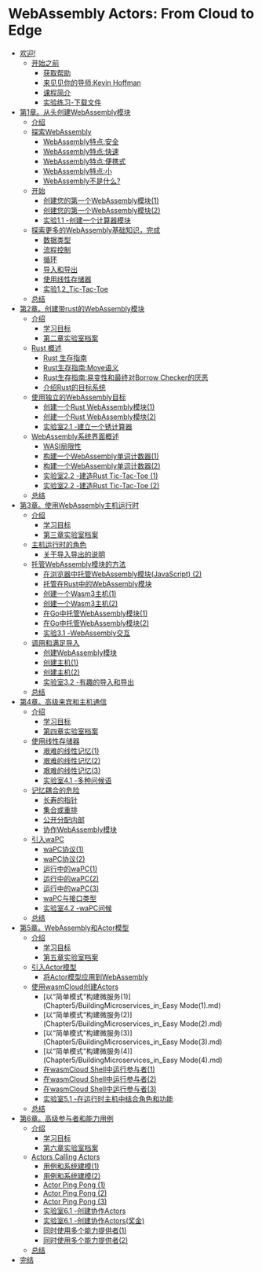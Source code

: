 # WebAssembly Actors: From Cloud to Edge

- [欢迎!](Welcome/Blank.md)
    - [开始之前](Welcome/Welcome.md)
        - [获取帮助](Welcome/GettingHelp.md)
        - [来见见你的导师:Kevin Hoffman](Welcome/MeetYourInstructor.md)
        - [课程简介](Welcome/CourseOverview.md)
        - [实验练习-下载文件](Welcome/LabExercises_Files_to_Download.md)
- [第1章。从头创建WebAssembly模块](Chapter1/Blank.md)
    - [介绍](Chapter1/Introduction.md)
    - [探索WebAssembly](Chapter1/ExploringWebAssembly.md)
      - [WebAssembly特点:安全](Chapter1/WebAssemblyCharacteristics-Secure.md)
      - [WebAssembly特点:快速](Chapter1/WebAssemblyCharacteristics-Fast.md)
      - [WebAssembly特点:便携式](Chapter1/WebAssemblyCharacteristics-Portable.md)
      - [WebAssembly特点:小](Chapter1/WebAssemblyCharacteristics-Small.md)
      - [WebAssembly不是什么?](Chapter1/WhatIsWebAssemblyNot.md)
    - [开始](Chapter1/GettingStarted.md)
        - [创建您的第一个WebAssembly模块(1)](Chapter1/CreatingYourFirstWebAssemblyModule1.md)
        - [创建您的第一个WebAssembly模块(2)](Chapter1/CreatingYourFirstWebAssemblyModule2.md)
        - [实验1.1 -创建一个计算器模块](Chapter1/Lab1.1_Creating_a_CalculatorModule.md)
    - [探索更多的WebAssembly基础知识，完成](Chapter1/ExploringMoreWebAssemblyBasicsCompleted.md)
        - [数据类型](Chapter1/DataTypes.md)
        - [流程控制](Chapter1/ControlFlow.md)
        - [循环](Chapter1/Loops.md)
        - [导入和导出](Chapter1/Imports_and_Exports.md)
        - [使用线性存储器](Chapter1/Working_with_LinearMemory.md)
        - [实验1.2_Tic-Tac-Toe](Chapter1/Lab1.2_Tic-Tac-Toe.md)
    - [总结](Chapter1/Summary.md)
- [第2章。创建带rust的WebAssembly模块](Chapter2/Blank.md)
    - [介绍](Chapter2/Introduction.md)
        - [学习目标](Chapter2/LearningObjectives.md)
        - [第二章实验室档案](Chapter2/Chapter2LabFiles.md)
    - [Rust 概述](Chapter2/RustOverview.md)
        - [Rust 生存指南](Chapter2/TheRustSurvivalGuide.md)
        - [Rust生存指南:Move语义](Chapter2/TheRustSurvivalGuide_MoveSemantics.md)
        - [Rust生存指南:易变性和最终对Borrow Checker的厌恶](Chapter2/TheRustSurvivalGuide_Mutability_and_the_EventualLoathing_of_the_BorrowChecker.md)
        - [介绍Rust的目标系统](Chapter2/IntroducingRust’sTargetSystem.md)
    - [使用独立的WebAssembly目标](Chapter2/Using_the_FreestandingWebAssemblyTarget.md)
        - [创建一个Rust WebAssembly模块(1)](Chapter2/Creating_a_RustWebAssemblyModule1.md)
        - [创建一个Rust WebAssembly模块(2)](Chapter2/Creating_a_RustWebAssemblyModule2.md)
        - [实验室2.1 -建立一个锈计算器](Chapter2/Lab2.1_Building_a_RustCalculator.md)
    - [WebAssembly系统界面概述](Chapter2/WebAssemblySystemInterfaceOverview.md)
        - [WASI局限性](Chapter2/WASI_Limitations.md)
        - [构建一个WebAssembly单词计数器(1)](Chapter2/Building_a_WebAssemblyWordCounter1.md)
        - [构建一个WebAssembly单词计数器(2)](Chapter2/Building_a_WebAssemblyWordCounter2.md)
        - [实验室2.2 -建造Rust Tic-Tac-Toe (1)](Chapter2/Lab2.2_BuildingRustyTic-Tac-Toe1.md)
        - [实验室2.2 -建造Rust Tic-Tac-Toe (2)](Chapter2/Lab2.2_BuildingRustyTic-Tac-Toe2.md)
    - [总结](Chapter2/Summary.md)
- [第3章。使用WebAssembly主机运行时](Chapter3/Blank.md)
    - [介绍](Chapter3/Introduction.md)
        - [学习目标](Chapter3/LearningObjectives.md)
        - [第三章实验室档案](Chapter3/Chapter3LabFiles.md)
    - [主机运行时的角色](Chapter3/TheRoleof_a_HostRuntime.md)
        - [关于导入导出的说明](Chapter3/ANote_on_Imports_and_Exports.md)
    - [托管WebAssembly模块的方法](Chapter3/Ways_to_HostWebAssemblyModules.md)
        - [在浏览器中托管WebAssembly模块(JavaScript) (2)](Chapter3/HostingWebAssemblyModules_in_the_Browser(JavaScript)(2).md)
        - [托管在Rust中的WebAssembly模块](Chapter3/HostingWebAssemblyModules_in_Rust.md)
        - [创建一个Wasm3主机(1)](Chapter3/Creating_a_Wasm3_Host(1).md)
        - [创建一个Wasm3主机(2)](Chapter3/Creating_a_Wasm3_Host(2).md)
        - [在Go中托管WebAssembly模块(1)](Chapter3/HostingWebAssemblyModules_in_Go(1).md)
        - [在Go中托管WebAssembly模块(2)](Chapter3/HostingWebAssemblyModules_in_Go(2).md)
        - [实验3.1 -WebAssembly交互](Chapter3/Lab3.1_InteractiveWebAssembly.md)
    - [调用和满足导入](Chapter3/Invoking_and_SatisfyingImports.md)
        - [创建WebAssembly模块](Chapter3/Creating_the_WebAssemblyModule.md)
        - [创建主机(1)](Chapter3/Creating_the_Host(1).md)
        - [创建主机(2)](Chapter3/Creating_the_Host(2).md)
        - [实验室3.2 -有趣的导入和导出](Chapter3/Lab3.2_Fun_with_Imports_and_Exports.md)
    - [总结](Chapter3/Summary.md)
- [第4章。高级来宾和主机通信](Chapter4/Blank.md)
    - [介绍](Chapter4/Introduction.md)
        - [学习目标](Chapter4/LearningObjectives.md)
        - [第四章实验室档案](Chapter4/Chapter4LabFiles.md)
    - [使用线性存储器](Chapter4/Working_with_LinearMemory.md)
        - [艰难的线性记忆(1)](Chapter4/LinearMemory_the_HardWay(1).md)
        - [艰难的线性记忆(2)](Chapter4/LinearMemory_the_HardWay(2).md)
        - [艰难的线性记忆(3)](Chapter4/LinearMemory_the_HardWay(3).md)
        - [实验室4.1 -多种问候语](Chapter4/Lab4.1_MultipleGreetings.md)
    - [记忆耦合的危险](Chapter4/ThePerils_of_MemoryCoupling.md)
        - [长寿的指针](Chapter4/Long-LivedPointers.md)
        - [集合或重排](Chapter4/Collection_or_Rearrangement.md)
        - [公开分配内部](Chapter4/ExposingAllocationInternals.md)
        - [协作WebAssembly模块](Chapter4/CollaborativeWebAssemblyModules.md)
    - [引入waPC](Chapter4/Introducing_waPC.md)
        - [waPC协议(1)](Chapter4/The_waPC_Protocol(1).md)
        - [waPC协议(2)](Chapter4/The_waPC_Protocol(2).md)
        - [运行中的waPC(1)](Chapter4/waPCInAction(1).md)
        - [运行中的waPC(2)](Chapter4/waPCInAction(2).md)
        - [运行中的waPC(3)](Chapter4/waPCInAction(3).md)
        - [waPC与接口类型](Chapter4/waPC_vs_Interface_Types.md)
        - [实验室4.2 -waPC问候](Chapter4/Lab4.2_Greetings_with_waPC.md)
    - [总结](Chapter4/Summary.md)
- [第5章。WebAssembly和Actor模型](Chapter5/Blank.md)
    - [介绍](Chapter5/Introduction.md)
        - [学习目标](Chapter5/LearningObjectives.md)
        - [第五章实验室档案](Chapter5/Chapter5LabFiles.md)
    - [引入Actor模型](Chapter5/Introducing_the_ActorModel.md)
        - [将Actor模型应用到WebAssembly](Chapter5/Applying_the_ActorModel_to_WebAssembly.md)
    - [使用wasmCloud创建Actors](Chapter5/CreatingActors_with_wasmCloud.md)
        - [以“简单模式”构建微服务(1)](Chapter5/BuildingMicroservices_in_Easy Mode(1).md)
        - [以“简单模式”构建微服务(2)](Chapter5/BuildingMicroservices_in_Easy Mode(2).md)
        - [以“简单模式”构建微服务(3)](Chapter5/BuildingMicroservices_in_Easy Mode(3).md)
        - [以“简单模式”构建微服务(4)](Chapter5/BuildingMicroservices_in_Easy Mode(4).md)
        - [在wasmCloud Shell中运行参与者(1)](Chapter5/RunningActors_in_the_wasmCloudShell(1).md)
        - [在wasmCloud Shell中运行参与者(2)](Chapter5/RunningActors_in_the_wasmCloudShell(2).md)
        - [在wasmCloud Shell中运行参与者(3)](Chapter5/RunningActors_in_the_wasmCloudShell(3).md)
        - [实验室5.1 -在运行时主机中结合角色和功能](Chapter5/Lab5.1_CombiningActors_and_Capabilities_in_RuntimeHosts.md)
    - [总结](Chapter5/Summary.md)
- [第6章。高级参与者和能力用例](Chapter6/Blank.md)
    - [介绍](Chapter6/Introduction.md)
        - [学习目标](Chapter6/LearningObjectives.md)
        - [第六章实验室档案](Chapter6/Chapter6LabFiles.md)
    - [Actors Calling Actors](Chapter6/ActorsCallingActors.md)
        - [用例和系统建模(1)](Chapter6/UseCase_and_SystemModeling(1).md)
        - [用例和系统建模(2)](Chapter6/UseCase_and_SystemModeling(2).md)
        - [Actor Ping Pong (1)](Chapter6/ActorPingPong(1).md)
        - [Actor Ping Pong (2)](Chapter6/ActorPingPong(2).md)
        - [Actor Ping Pong (3)](Chapter6/ActorPingPong(3).md)
        - [实验室6.1 -创建协作Actors](Chapter6/Lab6.1_CreatingCollaborativeActors.md)
        - [实验室6.1 -创建协作Actors(奖金)](Chapter6/Lab6.1_CreatingCollaborativeActors(Bonus).md)
        - [同时使用多个能力提供者(1)](Chapter6/UsingMultipleCapabilityProviders_at_Once(1).md)
        - [同时使用多个能力提供者(2)](Chapter6/UsingMultipleCapabilityProviders_at_Once(2).md)
    - [总结](Chapter6/Summary.md)
- [完结](Final/Blank.md)